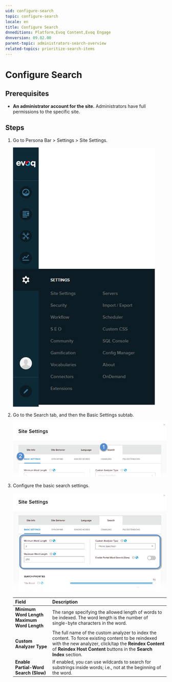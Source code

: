 ```yaml
---
uid: configure-search
topic: configure-search
locale: en
title: Configure Search
dnneditions: Platform,Evoq Content,Evoq Engage
dnnversion: 09.02.00
parent-topic: administrators-search-overview
related-topics: prioritize-search-items
---
```


# Configure Search

## Prerequisites

*   **An administrator account for the site.** Administrators have full permissions to the specific site.

## Steps

1.  Go to Persona Bar \> Settings \> Site Settings.
    
    ![Persona Bar > Settings > Site Settings](/images/scr-pbar-host-Settings-E91.png)
    
2.  Go to the Search tab, and then the Basic Settings subtab.
    
    ![Search > Basic Settings](/images/scr-pbtabs-host-Settings-SiteSettings-Search-BasicSettings-E90.png)
    
3.  Configure the basic search settings.
    
      
    
    ![](/images/scr-SiteSettings-Search-BasicSettings-config-E90.png)
    
      
    
    |Field|Description|
    |---|---|
    |<strong>Minimum Word Length<br />Maximum Word Length</strong>|The range specifying the allowed length of words to be indexed. The word length is the number of single-byte characters in the word.|
    |<strong>Custom Analyzer Type</strong>|The full name of the custom analyzer to index the content. To force existing content to be reindexed with the new analyzer, click/tap the <strong>Reindex Content</strong> of <strong>Reindex Host Content</strong> buttons in the <strong>Search Index</strong> section.|
    |<strong>Enable Partial-Word Search (Slow)</strong>|If enabled, you can use wildcards to search for substrings inside words; i.e., not at the beginning of the word.|